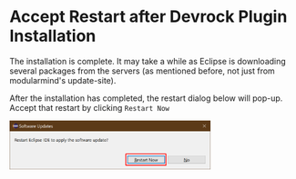 # Accept Restart after Devrock Plugin Installation

The installation is complete. It may take a while as Eclipse is downloading several packages from the servers (as mentioned before, not just from modularmind's update-site).

After the installation has completed, the restart dialog below will pop-up. Accept that restart by clicking `Restart Now`
 
![accept-eclipse-restart](./images/accept-eclipse-restart.png "restarting after install")

<style>
    img[alt=accept-eclipse-restart] { max-width: 70%; }
</style>
